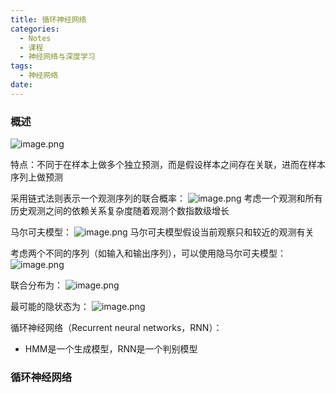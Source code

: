 ```yaml
---
title: 循环神经网络
categories:
  - Notes
  - 课程
  - 神经网络与深度学习
tags:
  - 神经网络
date:
---
```

### 概述

![image.png](https://cdn.jsdelivr.net/gh/zhengyangWang1/image@main/img/20231019100538.png)

特点：不同于在样本上做多个独立预测，而是假设样本之间存在关联，进而在样本序列上做预测

采用链式法则表示一个观测序列的联合概率：
![image.png](https://cdn.jsdelivr.net/gh/zhengyangWang1/image@main/img/20231019101449.png)
考虑一个观测和所有历史观测之间的依赖关系复杂度随着观测个数指数级增长

马尔可夫模型：
![image.png](https://cdn.jsdelivr.net/gh/zhengyangWang1/image@main/img/20231019101541.png)
马尔可夫模型假设当前观察只和较近的观测有关

考虑两个不同的序列（如输入和输出序列），可以使用隐马尔可夫模型：
![image.png](https://cdn.jsdelivr.net/gh/zhengyangWang1/image@main/img/20231019101946.png)

联合分布为：
![image.png](https://cdn.jsdelivr.net/gh/zhengyangWang1/image@main/img/20231019102434.png)

最可能的隐状态为：
![image.png](https://cdn.jsdelivr.net/gh/zhengyangWang1/image@main/img/20231019102453.png)

循环神经网络（Recurrent neural networks，RNN）：
- HMM是一个生成模型，RNN是一个判别模型

### 循环神经网络
